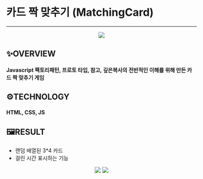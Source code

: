 # 카드 짝 맞추기 (MatchingCard)
---
  <p align="center">
  <img src="https://user-images.githubusercontent.com/68860983/113839005-444cbd80-97ca-11eb-8b94-63d629097fa2.png">
  </p>
  
## ✨OVERVIEW
#### Javascript 팩토리패턴, 프로토 타입, 참고, 깊은복사의 전반적인 이해를 위해 만든 카드 짝 맞추기 게임
## ⚙TECHNOLOGY
#### HTML, CSS, JS
## 🖼RESULT
- 랜덤 배열된 3*4 카드 
- 걸린 시간 표시하는 기능

<p align="center">
  <img src="https://user-images.githubusercontent.com/68860983/113839010-457dea80-97ca-11eb-86e6-e800c8861fcb.png">
  <img src="https://user-images.githubusercontent.com/68860983/113839014-457dea80-97ca-11eb-9f6a-3c4b6f18069a.png">
  </p>

